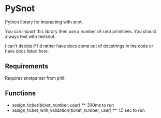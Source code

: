 PySnot
======


Python library for interacting with snot.


You can import this library then use a number of snot primitives. You should always test with testsnot.


I can't decide if I'd rather have docs come out of docstrings in the code or have docs listed here.


Requirements
------------


Requires snotparser from prill.


Functions
---------


* assign_ticket(ticket_number, user)
** 300ms to run
* assign_ticket_with_validation(ticket_number, user)
** 1.5 sec to run
